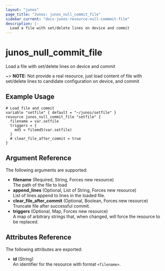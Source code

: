 ```yaml
---
layout: "junos"
page_title: "Junos: junos_null_commit_file"
sidebar_current: "docs-junos-resource-null-commmit-file"
description: |-
  Load a file with set/delete lines on device and commit
---
```


# junos_null_commit_file

Load a file with set/delete lines on device and commit

~> **NOTE:** Not provide a real resource, just load content of file with set/delete lines to
candidate configuration on device, and commit  

## Example Usage

```hcl
# Load file and commit
variable "setfile" { default = "~/junos/setfile" }
resource junos_null_commit_file "setfile" {
  filename = var.setfile
  triggers = {
    md5 = filemd5(var.setfile)
  }
  # clear_file_after_commit = true
}
```

## Argument Reference

The following arguments are supported:

- **filename** (Required, String, Forces new resource)  
  The path of the file to load
- **append_lines** (Optional, List of String, Forces new resource)  
  List of lines append to lines in the loaded file.
- **clear_file_after_commit** (Optional, Boolean, Forces new resource)  
  Truncate file after successful commit.
- **triggers** (Optional, Map, Forces new resource)  
  A map of arbitrary strings that, when changed, will force the resource to be replaced.

## Attributes Reference

The following attributes are exported:

- **id** (String)  
  An identifier for the resource with format `<filename>`.
